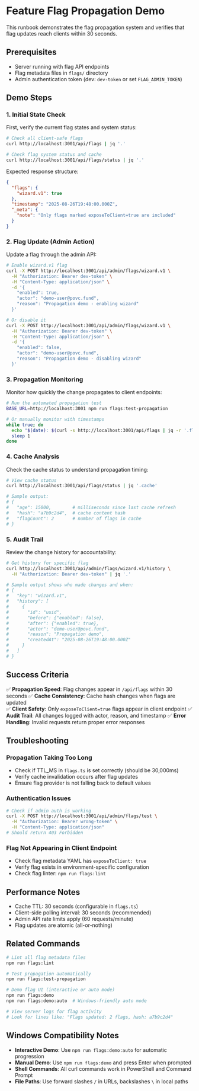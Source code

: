 # Feature Flag Propagation Demo

This runbook demonstrates the flag propagation system and verifies that flag updates reach clients within 30 seconds.

## Prerequisites

- Server running with flag API endpoints
- Flag metadata files in `flags/` directory
- Admin authentication token (dev: `dev-token` or set `FLAG_ADMIN_TOKEN`)

## Demo Steps

### 1. Initial State Check

First, verify the current flag states and system status:

```bash
# Check all client-safe flags
curl http://localhost:3001/api/flags | jq '.'

# Check flag system status and cache
curl http://localhost:3001/api/flags/status | jq '.'
```

Expected response structure:
```json
{
  "flags": {
    "wizard.v1": true
  },
  "timestamp": "2025-08-26T19:48:00.000Z",
  "_meta": {
    "note": "Only flags marked exposeToClient=true are included"
  }
}
```

### 2. Flag Update (Admin Action)

Update a flag through the admin API:

```bash
# Enable wizard.v1 flag
curl -X POST http://localhost:3001/api/admin/flags/wizard.v1 \
  -H "Authorization: Bearer dev-token" \
  -H "Content-Type: application/json" \
  -d '{
    "enabled": true,
    "actor": "demo-user@povc.fund",
    "reason": "Propagation demo - enabling wizard"
  }'

# Or disable it
curl -X POST http://localhost:3001/api/admin/flags/wizard.v1 \
  -H "Authorization: Bearer dev-token" \
  -H "Content-Type: application/json" \
  -d '{
    "enabled": false,
    "actor": "demo-user@povc.fund", 
    "reason": "Propagation demo - disabling wizard"
  }'
```

### 3. Propagation Monitoring

Monitor how quickly the change propagates to client endpoints:

```bash
# Run the automated propagation test
BASE_URL=http://localhost:3001 npm run flags:test-propagation

# Or manually monitor with timestamps
while true; do
  echo "$(date): $(curl -s http://localhost:3001/api/flags | jq -r '.flags["wizard.v1"]')"
  sleep 1
done
```

### 4. Cache Analysis

Check the cache status to understand propagation timing:

```bash
# View cache status
curl http://localhost:3001/api/flags/status | jq '.cache'

# Sample output:
# {
#   "age": 15000,        # milliseconds since last cache refresh
#   "hash": "a7b9c2d4",  # cache content hash
#   "flagCount": 2       # number of flags in cache
# }
```

### 5. Audit Trail

Review the change history for accountability:

```bash
# Get history for specific flag
curl http://localhost:3001/api/admin/flags/wizard.v1/history \
  -H "Authorization: Bearer dev-token" | jq '.'

# Sample output shows who made changes and when:
# {
#   "key": "wizard.v1",
#   "history": [
#     {
#       "id": "uuid",
#       "before": {"enabled": false},
#       "after": {"enabled": true},
#       "actor": "demo-user@povc.fund",
#       "reason": "Propagation demo",
#       "createdAt": "2025-08-26T19:48:00.000Z"
#     }
#   ]
# }
```

## Success Criteria

✅ **Propagation Speed**: Flag changes appear in `/api/flags` within 30 seconds
✅ **Cache Consistency**: Cache hash changes when flags are updated  
✅ **Client Safety**: Only `exposeToClient=true` flags appear in client endpoint
✅ **Audit Trail**: All changes logged with actor, reason, and timestamp
✅ **Error Handling**: Invalid requests return proper error responses

## Troubleshooting

### Propagation Taking Too Long
- Check if TTL_MS in `flags.ts` is set correctly (should be 30,000ms)
- Verify cache invalidation occurs after flag updates
- Ensure flag provider is not falling back to default values

### Authentication Issues
```bash
# Check if admin auth is working
curl -X POST http://localhost:3001/api/admin/flags/test \
  -H "Authorization: Bearer wrong-token" \
  -H "Content-Type: application/json"
# Should return 403 Forbidden
```

### Flag Not Appearing in Client Endpoint
- Check flag metadata YAML has `exposeToClient: true`
- Verify flag exists in environment-specific configuration
- Check flag linter: `npm run flags:lint`

## Performance Notes

- Cache TTL: 30 seconds (configurable in `flags.ts`)
- Client-side polling interval: 30 seconds (recommended)
- Admin API rate limits apply (60 requests/minute)
- Flag updates are atomic (all-or-nothing)

## Related Commands

```bash
# Lint all flag metadata files
npm run flags:lint

# Test propagation automatically  
npm run flags:test-propagation

# Demo flag UI (interactive or auto mode)
npm run flags:demo
npm run flags:demo:auto  # Windows-friendly auto mode

# View server logs for flag activity
# Look for lines like: "Flags updated: 2 flags, hash: a7b9c2d4"
```

## Windows Compatibility Notes

- **Interactive Demo**: Use `npm run flags:demo:auto` for automatic progression
- **Manual Demo**: Use `npm run flags:demo` and press Enter when prompted
- **Shell Commands**: All curl commands work in PowerShell and Command Prompt
- **File Paths**: Use forward slashes `/` in URLs, backslashes `\` in local paths
